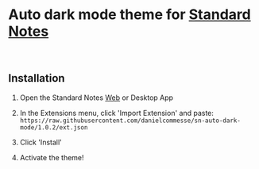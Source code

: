 # Auto dark mode theme for [Standard Notes](https://standardnotes.org)

<br>

## Installation

1. Open the Standard Notes [Web](https://app.standardnotes.org/) or Desktop App

2. In the Extensions menu, click 'Import Extension' and paste:
`https://raw.githubusercontent.com/danielcommesse/sn-auto-dark-mode/1.0.2/ext.json`

3. Click 'Install'

4. Activate the theme!
